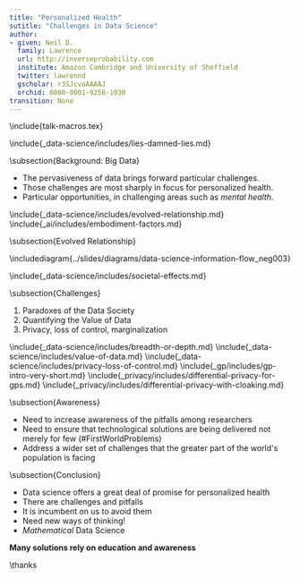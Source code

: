 ```yaml
---
title: "Personalized Health"
sutitle: "Challenges in Data Science"
author:
- given: Neil D.
  family: Lawrence
  url: http://inverseprobability.com
  institute: Amazon Cambridge and University of Sheffield
  twitter: lawrennd
  gscholar: r3SJcvoAAAAJ
  orchid: 0000-0001-9258-1030
transition: None
---
```


\include{talk-macros.tex}

\include{_data-science/includes/lies-damned-lies.md}

\subsection{Background: Big Data}

* The pervasiveness of data brings forward particular challenges.
* Those challenges are most sharply in focus for personalized health.
* Particular opportunities, in challenging areas such as *mental health*.

\include{_data-science/includes/evolved-relationship.md}
\include{_ai/includes/embodiment-factors.md}


\subsection{Evolved Relationship}

\includediagram{../slides/diagrams/data-science-information-flow_neg003}

\include{_data-science/includes/societal-effects.md}

\subsection{Challenges}

1. Paradoxes of the Data Society
2. Quantifying the Value of Data
3. Privacy, loss of control, marginalization

\include{_data-science/includes/breadth-or-depth.md}
\include{_data-science/includes/value-of-data.md}
\include{_data-science/includes/privacy-loss-of-control.md}
\include{_gp/includes/gp-intro-very-short.md}
\include{_privacy/includes/differential-privacy-for-gps.md}
\include{_privacy/includes/differential-privacy-with-cloaking.md}

\subsection{Awareness}

* Need to increase awareness of the pitfalls among researchers
* Need to ensure that technological solutions are being delivered not merely for few (#FirstWorldProblems)
* Address a wider set of challenges that the greater part of the world's population is facing

\subsection{Conclusion}

* Data science offers a great deal of promise for personalized health
* There are challenges and pitfalls
* It is incumbent on us to avoid them
* Need new ways of thinking! 
* *Mathematical* Data Science

**Many solutions rely on education and awareness**

\thanks
